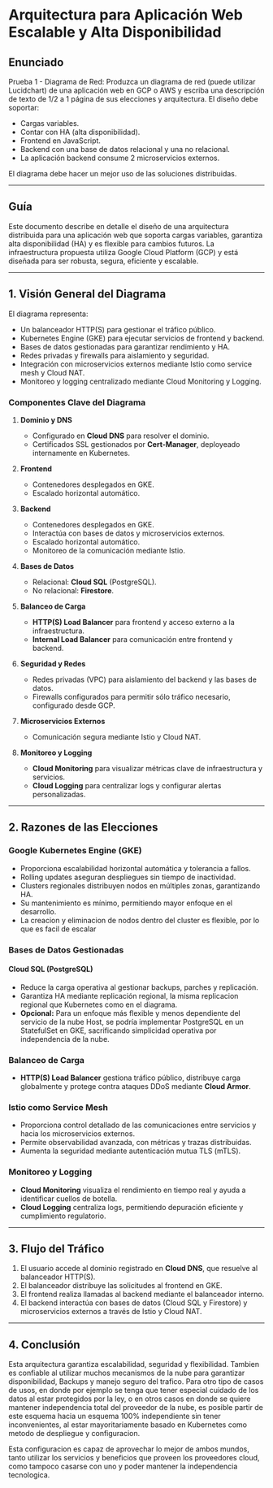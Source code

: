 # Arquitectura para Aplicación Web Escalable y Alta Disponibilidad

## Enunciado

Prueba 1 - Diagrama de Red: Produzca un diagrama de red (puede utilizar Lucidchart) de una aplicación web en GCP o AWS y escriba una descripción de texto de 1/2 a 1 página de sus elecciones y arquitectura. El diseño debe soportar:

- Cargas variables.
- Contar con HA (alta disponibilidad).
- Frontend en JavaScript.
- Backend con una base de datos relacional y una no relacional.
- La aplicación backend consume 2 microservicios externos.

El diagrama debe hacer un mejor uso de las soluciones distribuidas.

---

## Guía

Este documento describe en detalle el diseño de una arquitectura distribuida para una aplicación web que soporta cargas variables, garantiza alta disponibilidad (HA) y es flexible para cambios futuros. La infraestructura propuesta utiliza Google Cloud Platform (GCP) y está diseñada para ser robusta, segura, eficiente y escalable.

---

## 1. **Visión General del Diagrama**

El diagrama representa:
- Un balanceador HTTP(S) para gestionar el tráfico público.
- Kubernetes Engine (GKE) para ejecutar servicios de frontend y backend.
- Bases de datos gestionadas para garantizar rendimiento y HA.
- Redes privadas y firewalls para aislamiento y seguridad.
- Integración con microservicios externos mediante Istio como service mesh y Cloud NAT.
- Monitoreo y logging centralizado mediante Cloud Monitoring y Logging.

### **Componentes Clave del Diagrama**

1. **Dominio y DNS**
   - Configurado en **Cloud DNS** para resolver el dominio.
   - Certificados SSL gestionados por **Cert-Manager**, deployeado internamente en Kubernetes.

2. **Frontend**
   - Contenedores desplegados en GKE.
   - Escalado horizontal automático.

3. **Backend**
   - Contenedores desplegados en GKE.
   - Interactúa con bases de datos y microservicios externos.
   - Escalado horizontal automático.
   - Monitoreo de la comunicación mediante Istio.

4. **Bases de Datos**
   - Relacional: **Cloud SQL** (PostgreSQL).
   - No relacional: **Firestore**.

5. **Balanceo de Carga**
   - **HTTP(S) Load Balancer** para frontend y acceso externo a la infraestructura.
   - **Internal Load Balancer** para comunicación entre frontend y backend.

6. **Seguridad y Redes**
   - Redes privadas (VPC) para aislamiento del backend y las bases de datos.
   - Firewalls configurados para permitir sólo tráfico necesario, configurado desde GCP.

7. **Microservicios Externos**
   - Comunicación segura mediante Istio y Cloud NAT.

8. **Monitoreo y Logging**
   - **Cloud Monitoring** para visualizar métricas clave de infraestructura y servicios.
   - **Cloud Logging** para centralizar logs y configurar alertas personalizadas.

---

## 2. **Razones de las Elecciones**

### **Google Kubernetes Engine (GKE)**
- Proporciona escalabilidad horizontal automática y tolerancia a fallos.
- Rolling updates aseguran despliegues sin tiempo de inactividad.
- Clusters regionales distribuyen nodos en múltiples zonas, garantizando HA.
- Su mantenimiento es mínimo, permitiendo mayor enfoque en el desarrollo.
- La creacion y eliminacion de nodos dentro del cluster es flexible, por lo que es facil de escalar

### **Bases de Datos Gestionadas**
#### **Cloud SQL (PostgreSQL)**
- Reduce la carga operativa al gestionar backups, parches y replicación.
- Garantiza HA mediante replicación regional, la misma replicacion regional que Kubernetes como en el diagrama.
- **Opcional:** Para un enfoque más flexible y menos dependiente del servicio de la nube Host, se podría implementar PostgreSQL en un StatefulSet en GKE, sacrificando simplicidad operativa por independencia de la nube.

### **Balanceo de Carga**
- **HTTP(S) Load Balancer** gestiona tráfico público, distribuye carga globalmente y protege contra ataques DDoS mediante **Cloud Armor**.

### **Istio como Service Mesh**
- Proporciona control detallado de las comunicaciones entre servicios y hacia los microservicios externos.
- Permite observabilidad avanzada, con métricas y trazas distribuidas.
- Aumenta la seguridad mediante autenticación mutua TLS (mTLS).

### **Monitoreo y Logging**
- **Cloud Monitoring** visualiza el rendimiento en tiempo real y ayuda a identificar cuellos de botella.
- **Cloud Logging** centraliza logs, permitiendo depuración eficiente y cumplimiento regulatorio.

---

## 3. **Flujo del Tráfico**

1. El usuario accede al dominio registrado en **Cloud DNS**, que resuelve al balanceador HTTP(S).
2. El balanceador distribuye las solicitudes al frontend en GKE.
3. El frontend realiza llamadas al backend mediante el balanceador interno.
4. El backend interactúa con bases de datos (Cloud SQL y Firestore) y microservicios externos a través de Istio y Cloud NAT.

---

## 4. **Conclusión**

Esta arquitectura garantiza escalabilidad, seguridad y flexibilidad. Tambien es confiable al utilizar muchos mecanismos de la nube para garantizar disponibilidad, Backups y manejo seguro del trafico. Para otro tipo de casos de usos, en donde por ejemplo se tenga que tener especial cuidado de los datos al estar protegidos por la ley, o en otros casos en donde se quiere mantener independencia total del proveedor de la nube, es posible partir de este esquema hacia un esquema 100% independiente sin tener inconvenientes, al estar mayoritariamente basado en Kubernetes como metodo de despliegue y configuracion.

Esta configuracion es capaz de aprovechar lo mejor de ambos mundos, tanto utilizar los servicios y beneficios que proveen los proveedores cloud, como tampoco casarse con uno y poder mantener la independencia tecnologica.

